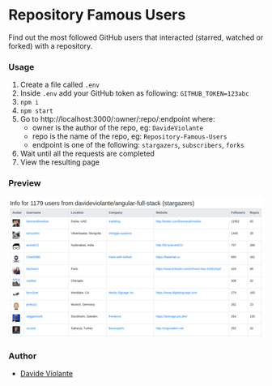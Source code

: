 # Repository Famous Users
Find out the most followed GitHub users that interacted (starred, watched or forked) with a repository.

### Usage
1. Create a file called `.env`
2. Inside `.env` add your GitHub token as following: `GITHUB_TOKEN=123abc`
3. `npm i`
4. `npm start`
5. Go to http://localhost:3000/:owner/:repo/:endpoint where:
   * owner is the author of the repo, eg: `DavideViolante`
   * repo is the name of the repo, eg: `Repository-Famous-Users`
   * endpoint is one of the following: `stargazers`, `subscribers`, `forks`
6. Wait until all the requests are completed
7. View the resulting page

### Preview
![Preview](https://raw.githubusercontent.com/DavideViolante/Repository-Famous-Users/master/demo.png "Preview")

### Author
* [Davide Violante](https://github.com/DavideViolante)
